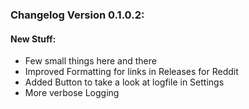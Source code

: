 ### Changelog Version 0.1.0.2:
	

#### New Stuff:
* Few small things here and there
* Improved Formatting for links in Releases for Reddit
* Added Button to take a look at logfile in Settings
* More verbose Logging
